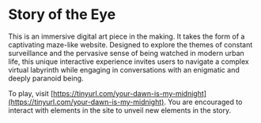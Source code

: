 # Story of the Eye

This is an immersive digital art piece in the making. It takes the form of a captivating maze-like website. Designed to explore the themes of constant surveillance and the pervasive sense of being watched in modern urban life, this unique interactive experience invites users to navigate a complex virtual labyrinth while engaging in conversations with an enigmatic and deeply paranoid being.

To play, visit [https://tinyurl.com/your-dawn-is-my-midnight](https://tinyurl.com/your-dawn-is-my-midnight). You are encouraged to interact with elements in the site to unveil new elements in the story.
